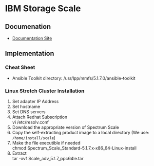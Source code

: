 # IBM Storage Scale
## Documenation

- [Documentation Site](https://www.ibm.com/docs/en/storage-scale/5.1.7)

## Implementation
### Cheat Sheet

- Ansible Toolkit directory: 
        /usr/lpp/mmfs/5.1.7.0/ansible-toolkit


### Linux Stretch Cluster Installation

1. Set adapter IP Address  
1. Set hostname  
1. Set DNS servers  
1. Attach Redhat Subscription   
        vi /etc/resolv.conf
1. Download the appropriate version of Spectrum Scale   
1. Copy the self-extracting product image to a local directory (We use:  `/home/install/scale`)   
1. Make the file executible if needed   
        chmod Spectrum_Scale_Standard-5.1.7.x-x86_64-Linux-install
1. Extract    
        tar -xvf Scale_adv_5.1.7_ppc64le.tar



